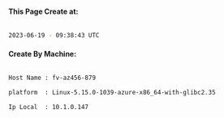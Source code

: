 
   
#### This Page Create at:

```bash

2023-06-19 - 09:38:43 UTC

```

#### Create By Machine:

```bash

Host Name : fv-az456-879

platform  : Linux-5.15.0-1039-azure-x86_64-with-glibc2.35

Ip Local  : 10.1.0.147

```

